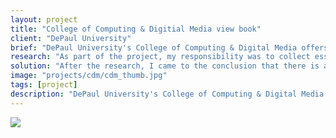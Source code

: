 ```yaml
---
layout: project
title: "College of Computing & Digitial Media view book"
client: "DePaul University"
brief: "DePaul University's College of Computing & Digital Media offers many graduate programs in technology. With the diversity of the programs, it is important to create a view book that encompasses all programs and highlights essential information that will target potential candidates and current students."
research: "As part of the project, my responsibility was to collect essential information for each program and create a system of hierarchy for it. Also, I conducted interviews with current students and asked them what drove them to their enroll in their program and I asked if any print material played any role in their decision. Professors also assisted me in gathering content."
solution: "After the research, I came to the conclusion that there is a large diversity in prospective students who come from different backgrounds that include previous education, language barriers, and different levels of familiarity with the programs. The solution was to create the view book with a neutral identity that doesn't subtract from the content and doesn't imply any biased opinions. The photography used is both a combination of abstract ideas as well as environment shots of the university and students."
image: "projects/cdm/cdm_thumb.jpg"
tags: [project]
description: "DePaul University's College of Computing & Digital Media offers many graduate programs in technology. With the diversity of the programs, it is important to create a view book that encompasses all programs and highlights essential information that will target potential candidates and current students."
---
```



<img src="{{ site.baseurl }}/assets/projects/cdm/cdm_thumb.jpg">






